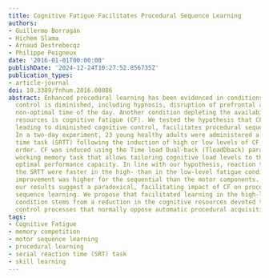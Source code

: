 ```yaml
---
title: Cognitive Fatigue Facilitates Procedural Sequence Learning
authors:
- Guillermo Borragán
- Hichem Slama
- Arnaud Destrebecqz
- Philippe Peigneux
date: '2016-01-01T00:00:00'
publishDate: '2024-12-24T10:27:52.856735Z'
publication_types:
- article-journal
doi: 10.3389/fnhum.2016.00086
abstract: Enhanced procedural learning has been evidenced in conditions where cognitive
  control is diminished, including hypnosis, disruption of prefrontal activity and
  non-optimal time of the day. Another condition depleting the availability of controlled
  resources is cognitive fatigue (CF). We tested the hypothesis that CF, eventually
  leading to diminished cognitive control, facilitates procedural sequence learning.
  In a two-day experiment, 23 young healthy adults were administered a serial reaction
  time task (SRTT) following the induction of high or low levels of CF, in a counterbalanced
  order. CF was induced using the Time load Dual-back (TloadDback) paradigm, a dual
  working memory task that allows tailoring cognitive load levels to the individual's
  optimal performance capacity. In line with our hypothesis, reaction times (RT) in
  the SRTT were faster in the high- than in the low-level fatigue condition, and performance
  improvement was higher for the sequential than the motor components. Altogether,
  our results suggest a paradoxical, facilitating impact of CF on procedural motor
  sequence learning. We propose that facilitated learning in the high-level fatigue
  condition stems from a reduction in the cognitive resources devoted to cognitive
  control processes that normally oppose automatic procedural acquisition mechanisms.
tags:
- Cognitive Fatigue
- memory competition
- motor sequence learning
- procedural learning
- serial reaction time (SRT) task
- skill learning
---
```

